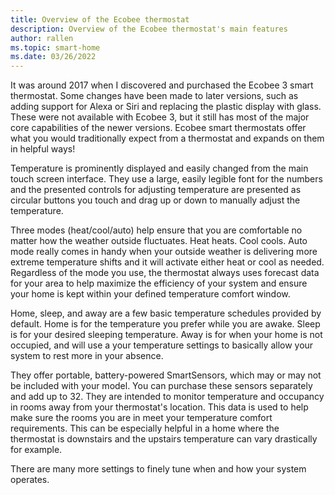 ```yaml
---
title: Overview of the Ecobee thermostat
description: Overview of the Ecobee thermostat's main features
author: rallen
ms.topic: smart-home
ms.date: 03/26/2022
---
```


It was around 2017 when I discovered and purchased the Ecobee 3 smart thermostat.  Some changes have been made to later versions, such as adding support for Alexa or Siri and replacing the plastic display with glass.  These were not available with Ecobee 3, but it still has most of the major core capabilities of the newer versions.  Ecobee smart thermostats offer what you would traditionally expect from a thermostat and expands on them in helpful ways!

Temperature is prominently displayed and easily changed from the main touch screen interface.  They use a large, easily legible font for the numbers and the presented controls for adjusting temperature are presented as circular buttons you touch and drag up or down to manually adjust the temperature.

Three modes (heat/cool/auto)  help ensure that you are comfortable no matter how the weather outside fluctuates.  Heat heats.  Cool cools.  Auto mode really comes in handy when your outside weather is delivering more extreme temperature shifts and it will activate either heat or cool as needed.  Regardless of the mode you use, the thermostat always uses forecast data for your area to help maximize the efficiency of your system and ensure your home is kept within your defined temperature comfort window.  

Home, sleep, and away are a few basic temperature schedules provided by default.  Home is for the temperature you prefer while you are awake.  Sleep is for your desired sleeping temperature.  Away is for when your home is not occupied, and will use a your temperature settings to basically allow your system to rest more in your absence.

They offer portable, battery-powered SmartSensors, which may or may not be included with your model.  You can purchase these sensors separately and add up to 32.  They are intended to monitor temperature and occupancy in rooms away from your thermostat's location.  This data is used to help make sure the rooms you are in meet your temperature comfort requirements.  This can be especially helpful in a home where the thermostat is downstairs and the upstairs temperature can vary drastically for example.

There are many more settings to finely tune when and how your system operates.